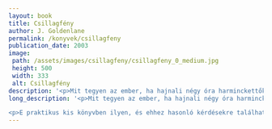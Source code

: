 ```yaml
---
layout: book
title: Csillagfény
author: J. Goldenlane
permalink: /konyvek/csillagfeny
publication_date: 2003
image: 
 path: /assets/images/csillagfeny/csillagfeny_0_medium.jpg
 height: 500
 width: 333
 alt: Csillagfény
description: '<p>Mit tegyen az ember, ha hajnali négy óra harminckettőkor megszólal a telefonja? Vagy ha a barátnője új gépfegyvert akar vásárolni, de pár mogorva maffiózó nem hagyja? Vagy orchideává akarják változtatni, esetleg gyakorló sorozatgyilkosokkal randevúzgat?[...]</p>'
long_description: '<p>Mit tegyen az ember, ha hajnali négy óra harminckettőkor megszólal a telefonja? Vagy ha a barátnője új gépfegyvert akar vásárolni, de pár mogorva maffiózó nem hagyja? Vagy orchideává akarják változtatni, esetleg gyakorló sorozatgyilkosokkal randevúzgat?</p>

<p>E praktikus kis könyvben ilyen, és ehhez hasonló kérdésekre találhat választ a figyelmes olvasó. De természetesen azoknak is ajánlom, akiknek egyelőre, valamiféle furcsa csoda folytán, még nincsenek ilyen fajta problémái…</p>'
---
```


